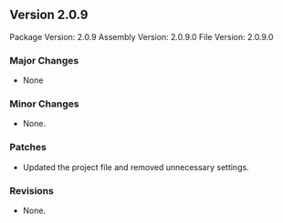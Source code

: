 Version 2.0.9
-----------------------
Package Version: 2.0.9
Assembly Version: 2.0.9.0
File Version: 2.0.9.0

### Major Changes
- None

### Minor Changes
- None.

### Patches
- Updated the project file and removed unnecessary settings.

### Revisions
- None.
